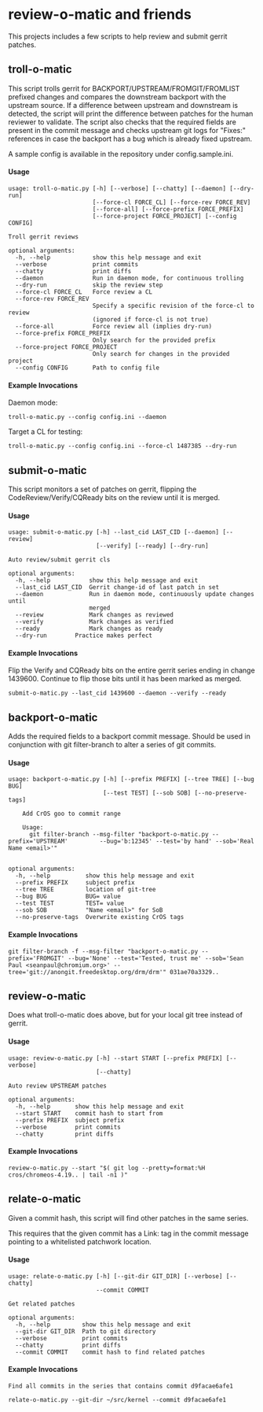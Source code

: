 # review-o-matic and friends
This projects includes a few scripts to help review and submit gerrit patches.

## troll-o-matic
This script trolls gerrit for BACKPORT/UPSTREAM/FROMGIT/FROMLIST prefixed changes and compares the downstream backport with the upstream source. If a difference between upstream and downstream is detected, the script will print the difference between patches for the human reviewer to validate. The script also checks that the required fields are present in the commit message and checks upstream git logs for "Fixes:" references in case the backport has a bug which is already fixed upstream.

A sample config is available in the repository under config.sample.ini.


#### Usage
```
usage: troll-o-matic.py [-h] [--verbose] [--chatty] [--daemon] [--dry-run]
                        [--force-cl FORCE_CL] [--force-rev FORCE_REV]
                        [--force-all] [--force-prefix FORCE_PREFIX]
                        [--force-project FORCE_PROJECT] [--config CONFIG]

Troll gerrit reviews

optional arguments:
  -h, --help            show this help message and exit
  --verbose             print commits
  --chatty              print diffs
  --daemon              Run in daemon mode, for continuous trolling
  --dry-run             skip the review step
  --force-cl FORCE_CL   Force review a CL
  --force-rev FORCE_REV
                        Specify a specific revision of the force-cl to review
                        (ignored if force-cl is not true)
  --force-all           Force review all (implies dry-run)
  --force-prefix FORCE_PREFIX
                        Only search for the provided prefix
  --force-project FORCE_PROJECT
                        Only search for changes in the provided project
  --config CONFIG       Path to config file
```

#### Example Invocations
Daemon mode:
```
troll-o-matic.py --config config.ini --daemon
```

Target a CL for testing:
```
troll-o-matic.py --config config.ini --force-cl 1487385 --dry-run
```



## submit-o-matic
This script monitors a set of patches on gerrit, flipping the CodeReview/Verify/CQReady bits on the review until it is merged.

#### Usage
```
usage: submit-o-matic.py [-h] --last_cid LAST_CID [--daemon] [--review]
                         [--verify] [--ready] [--dry-run]

Auto review/submit gerrit cls

optional arguments:
  -h, --help           show this help message and exit
  --last_cid LAST_CID  Gerrit change-id of last patch in set
  --daemon             Run in daemon mode, continuously update changes until
                       merged
  --review             Mark changes as reviewed
  --verify             Mark changes as verified
  --ready              Mark changes as ready
  --dry-run	       Practice makes perfect
```

#### Example Invocations
Flip the Verify and CQReady bits on the entire gerrit series ending in change 1439600. Continue to flip those bits until it has been marked as merged.
```
submit-o-matic.py --last_cid 1439600 --daemon --verify --ready
```



## backport-o-matic
Adds the required fields to a backport commit message. Should be used in conjunction with git filter-branch to alter a series of git commits.

#### Usage
```
usage: backport-o-matic.py [-h] [--prefix PREFIX] [--tree TREE] [--bug BUG]
                           [--test TEST] [--sob SOB] [--no-preserve-tags]

    Add CrOS goo to commit range
 
    Usage:
      git filter-branch --msg-filter "backport-o-matic.py --prefix='UPSTREAM'         --bug='b:12345' --test='by hand' --sob='Real Name <email>'"
  

optional arguments:
  -h, --help          show this help message and exit
  --prefix PREFIX     subject prefix
  --tree TREE         location of git-tree
  --bug BUG           BUG= value
  --test TEST         TEST= value
  --sob SOB           "Name <email>" for SoB
  --no-preserve-tags  Overwrite existing CrOS tags
```

#### Example Invocations
```
git filter-branch -f --msg-filter "backport-o-matic.py --prefix='FROMGIT' --bug='None' --test='Tested, trust me' --sob='Sean Paul <seanpaul@chromium.org>' --tree='git://anongit.freedesktop.org/drm/drm'" 031ae70a3329..
```


## review-o-matic

Does what troll-o-matic does above, but for your local git tree instead of gerrit.

#### Usage
```
usage: review-o-matic.py [-h] --start START [--prefix PREFIX] [--verbose]
                         [--chatty]

Auto review UPSTREAM patches

optional arguments:
  -h, --help       show this help message and exit
  --start START    commit hash to start from
  --prefix PREFIX  subject prefix
  --verbose        print commits
  --chatty         print diffs
```

#### Example Invocations
```
review-o-matic.py --start "$( git log --pretty=format:%H cros/chromeos-4.19.. | tail -n1 )"
```


## relate-o-matic
Given a commit hash, this script will find other patches in the same series.

This requires that the given commit has a Link: tag in the commit message pointing to a whitelisted patchwork location.

#### Usage
```
usage: relate-o-matic.py [-h] [--git-dir GIT_DIR] [--verbose] [--chatty]
                         --commit COMMIT

Get related patches

optional arguments:
  -h, --help         show this help message and exit
  --git-dir GIT_DIR  Path to git directory
  --verbose          print commits
  --chatty           print diffs
  --commit COMMIT    commit hash to find related patches
```

#### Example Invocations

```
Find all commits in the series that contains commit d9facae6afe1

relate-o-matic.py --git-dir ~/src/kernel --commit d9facae6afe1
```
